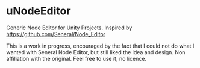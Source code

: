 # uNodeEditor
Generic Node Editor for Unity Projects. Inspired by https://github.com/Seneral/Node_Editor

This is a work in progress, encouraged by the fact that I could not do what I wanted with Seneral Node Editor, but still liked the idea and design. Non affiliation with the original. Feel free to use it, no licence.
